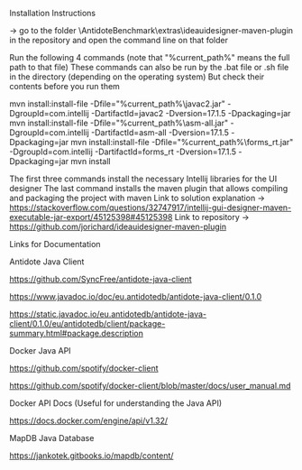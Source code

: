 Installation Instructions

-> go to the folder \AntidoteBenchmark\extras\ideauidesigner-maven-plugin in the repository and open the command line on that folder

Run the following 4 commands (note that "%current_path%" means the full path to that file) 
These commands can also be run by the .bat file or .sh file in the directory (depending on the operating system) 
But check their contents before you run them

mvn install:install-file -Dfile="%current_path%\javac2.jar" -DgroupId=com.intellij -DartifactId=javac2 -Dversion=17.1.5 -Dpackaging=jar
mvn install:install-file -Dfile="%current_path%\asm-all.jar" -DgroupId=com.intellij -DartifactId=asm-all -Dversion=17.1.5 -Dpackaging=jar
mvn install:install-file -Dfile="%current_path%\forms_rt.jar" -DgroupId=com.intellij -DartifactId=forms_rt -Dversion=17.1.5 -Dpackaging=jar
mvn install

The first three commands install the necessary Intellij libraries for the UI designer
The last command installs the maven plugin that allows compiling and packaging the project with maven
Link to solution explanation -> https://stackoverflow.com/questions/32747917/intellij-gui-designer-maven-executable-jar-export/45125398#45125398
Link to repository -> https://github.com/jorichard/ideauidesigner-maven-plugin 




Links for Documentation


Antidote Java Client

https://github.com/SyncFree/antidote-java-client

https://www.javadoc.io/doc/eu.antidotedb/antidote-java-client/0.1.0

https://static.javadoc.io/eu.antidotedb/antidote-java-client/0.1.0/eu/antidotedb/client/package-summary.html#package.description


Docker Java API

https://github.com/spotify/docker-client

https://github.com/spotify/docker-client/blob/master/docs/user_manual.md


Docker API Docs (Useful for understanding the Java API)

https://docs.docker.com/engine/api/v1.32/


MapDB Java Database

https://jankotek.gitbooks.io/mapdb/content/